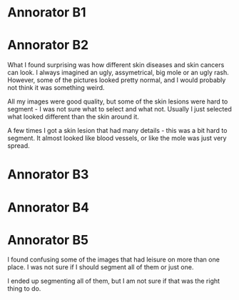 # Annorator B1

# Annorator B2

What I found surprising was how different skin diseases and skin cancers can look. I always imagined an ugly, assymetrical, big mole or an ugly rash. However, some of the pictures looked pretty normal, and I would probably not think it was something weird.

All my images were good quality, but some of the skin lesions were hard to segment - I was not sure what to select and what not. Usually I just selected what looked different than the skin around it. 

A few times I got a skin lesion that had many details - this was a bit hard to segment. It almost looked like blood vessels, or like the mole was just very spread.

# Annorator B3

# Annorator B4

# Annorator B5
I found confusing some of the images that had leisure on more than one place. I was not sure if I should segment all of them or just one. 

I ended up segmenting all of them, but I am not sure if that was the right thing to do.